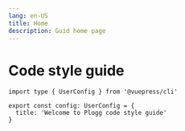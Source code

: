 ```yaml
---
lang: en-US
title: Home
description: Guid home page
---
```


# Code style guide

```ts{4}
import type { UserConfig } from '@vuepress/cli'

export const config: UserConfig = {
  title: 'Welcome to Plogg code style guide'
}
```
